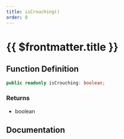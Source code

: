 ```yaml
---
title: isCrouching()
order: 0
---
```


# {{ $frontmatter.title }}

<!--@include: ./isCrouching_partial_header.md-->

## Function Definition

```ts
public readonly isCrouching: boolean;
```

### Returns

* boolean

## Documentation

<!--@include: ./isCrouching_partial_footer.md-->
